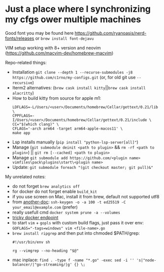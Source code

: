 # Just a place where I synchronizing my cfgs ower multiple machines

Good font you may be found here https://github.com/ryanoasis/nerd-fonts/releases
 or `brew install font-dejavu`

VIM setup working with 8+ version and neovim (https://github.com/macvim-dev/homebrew-macvim)

Repo-related things:
- Installation `git clone --depth 1 --recurse-submodules -j8 https://github.com/c1rno/my-configs.git`
  (or, for old git use `--recursive`)
- Iterm2 alternatives: (`brew cask install kitty`||`brew cask install alacritty`)
- How to build kitty from source for apple m1:
  ```
  LDFLAGS=-L/Users/<user>/Documents/homebrew/Cellar/gettext/0.21/lib \
  CPPFLAGS=-I/Users/<user>/Documents/homebrew/Cellar/gettext/0.21/include \
  CC="$(which clang)" \
  CFLAGS='-arch arm64 -target arm64-apple-macos11' \
  make app
  ```
- Lsp installs manually (`pip install "python-lsp-server[all]"`)
- Manage (`git submodule deinit <path to plugin>` && `rm -rf <path to plugin>`) ||
  `git rm [--cached] <path to plugin>`
- Manage `git submodule add https://github.com/<plugin name> vimfiles\pack\plugins\start\<plugin name>`
- Update: `git submodule foreach "(git checkout master; git pull)&"`

My unrelated notes:
- do not forget `brew analytics off`
- for docker do not forget enable `build_kit`
- if you use screen on Mac, install it from brew, default not supported utf8
- from [another-doc](https://medium.com/risan/upgrade-your-ssh-key-to-ed25519-c6e8d60d3c54):
  `ssh-keygen -o -a 100 -t ed25519 -C your_email@example.com` (prefer)
- really usefull cmd `docker system prune -a --volumes`
- [tricky docker endpoint](https://github.com/bufferings/docker-access-host/blob/master/docker-entrypoint.sh)
- to start `vim` + `gopls` with custom build flags, just pass it over env:
  `GOFLAGS="-tags=windows" vim <file-name>.go`
- `brew install ripgrep` and then put into chmoded $PATH/grep:
  ```
  #!/usr/bin/env sh

  rg --vimgrep --no-heading "$@"
  ```
- mac inplace: `find . -type f -name "*.go" -exec sed -i '' 's|"node-balancer/|"go-streaming/|g' {} \;`
